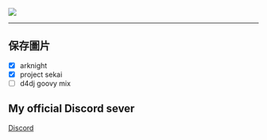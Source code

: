 <p align="left"> 
    <img src="https://wallpapers.oceanofwallpapers.com/wallpapers/previews/wallpaper-kw6xmq-850032-Preview.webp"/> </a>
    
</p>

---

## 保存圖片
- [x] arknight
- [x] project sekai
- [ ] d4dj goovy mix

## My official Discord sever

[Discord](https://discord.gg/AUUZNjWxNT)
